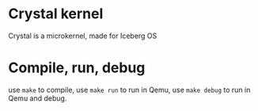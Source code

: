 # Crystal kernel
Crystal is a microkernel, made for Iceberg OS

# Compile, run, debug
use `make` to compile,
use `make run` to run in Qemu,
use `make debug` to run in Qemu and debug.

